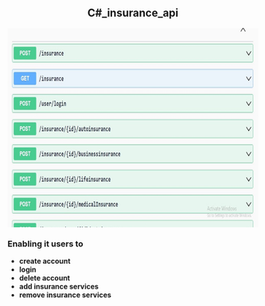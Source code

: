 <h2 align="center"> C#_insurance_api</h2>
<img align="center" src="https://github.com/odegabriel/C-_insurance_project/blob/master/swagger%20file.jpg"  width="1000px" height="400px"/>
<h3>Enabling it users to </h3>
<ul>
  <b>
<li>create account</li>
<li>login</li>
<li>delete account</li>
<li>add insurance services</li>
<li>remove insurance services</li>
  </b>
    </ul>
